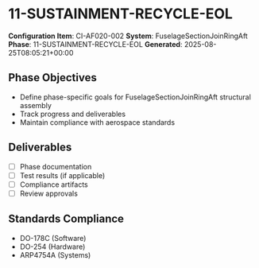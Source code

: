 # 11-SUSTAINMENT-RECYCLE-EOL

**Configuration Item**: CI-AF020-002
**System**: FuselageSectionJoinRingAft
**Phase**: 11-SUSTAINMENT-RECYCLE-EOL
**Generated**: 2025-08-25T08:05:21+00:00

## Phase Objectives
- Define phase-specific goals for FuselageSectionJoinRingAft structural assembly
- Track progress and deliverables
- Maintain compliance with aerospace standards

## Deliverables
- [ ] Phase documentation
- [ ] Test results (if applicable)
- [ ] Compliance artifacts
- [ ] Review approvals

## Standards Compliance
- DO-178C (Software)
- DO-254 (Hardware)
- ARP4754A (Systems)

